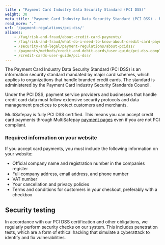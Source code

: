 ```yaml
---
title : "Payment Card Industry Data Security Standard (PCI DSS)"
weight: 30
meta_title: "Payment Card Industry Data Security Standard (PCI DSS) - MultiSafepay Docs"
read_more: "."
url: '/payment-regulations/pci-dss/'
aliases:
    - /faq/risk-and-fraud/about-credit-card-payments/
    - /faq/risk-and-fraud/what-do-i-need-to-know-about-credit-card-payments
    - /security-and-legal/payment-regulations/about-pcidss/
    - /payments/methods/credit-and-debit-cards/user-guide/pci-dss-compliance/
    - /credit-cards-user-guide/pci-dss/
---
```


The Payment Card Industry Data Security Standard (PCI DSS) is an information security standard mandated by major card schemes, which applies to organizations that handle branded credit cards. The standard is administered by the Payment Card Industry Security Standards Council.

Under the PCI DSS, payment service providers and businesses that handle credit card data must follow extensive security protocols and data management practices to protect customers and merchants. 

MultiSafepay is fully PCI DSS certified. This means you can accept credit card payments through MultiSafepay [payment pages](/payment-pages/) even if you are not PCI compliant.

### Required information on your website
If you accept card payments, you must include the following information on your website:

- Official company name and registration number in the companies register
- Full company address, email address, and phone number
- VAT number 
- Your cancellation and privacy policies
- Terms and conditions for customers in your checkout, preferably with a checkbox 

## Security testing 
In accordance with our PCI DSS certification and other obligations, we regularly perform security checks on our system. This includes penetration tests, which are a form of ethical hacking that simulate a cyberattack to identify and fix vulnerabilities.
